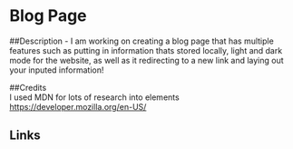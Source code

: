 # Blog Page

##Description - 
I am working on creating a blog page that has multiple features such as putting in information thats stored locally, light and dark mode for the website, as well as it redirecting to a new link and laying out your inputed information!

##Credits  
I used MDN for lots of research into elements
https://developer.mozilla.org/en-US/

## Links
